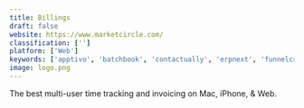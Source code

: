 ```yaml
---
title: Billings
draft: false 
website: https://www.marketcircle.com/
classification: ['']
platform: ['Web']
keywords: ['apptivo', 'batchbook', 'contactually', 'erpnext', 'funnelcrm', 'gold-vision', 'haystackcrm', 'hubspot_crm', 'intouch', 'kreato', 'less_annoying_crm', 'maple_crm', 'mila', 'netsuite', 'odoo', 'opencrm', 'really_simple_systems', 'sortd_for_sales', 'amocrm']
image: logo.png
---
```

The best multi-user time tracking and invoicing on Mac, iPhone, & Web.